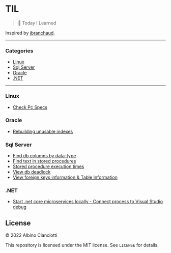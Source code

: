 # TIL

> :memo: Today I Learned

Inspired by [jbranchaud](https://github.com/jbranchaud/til).

---

### Categories


* [Linux](#linux)
* [Sql Server](#sql-server)
* [Oracle](#oracle)
* [.NET](#net)
---

### Linux

- [Check Pc Specs](linux/ubuntu-check-specs.md)

### Oracle

- [Rebuilding unusable indexes](oracle/rebuilding-indexes.md)

### Sql Server

- [Find db columns by data-type](sql-server/find-db-columns.md)
- [Find text in stored procedures](sql-server/find-text-in-sp.md)
- [Stored procedure execution times](sql-server/sp-execution-times.md)
- [View db deadlock](sql-server/db-deadlock.md)
- [View foreign keys information & Table Information](sql-server/table-information.md)

### .NET

- [Start .net core microservices locally - Connect process to Visual Studio debug](dot-net/start-microservices-locally.md)

## License

&copy; 2022 Albino Cianciotti

This repository is licensed under the MIT license. See `LICENSE` for
details.
